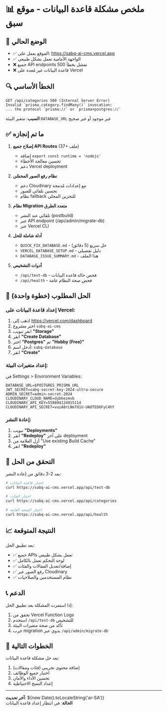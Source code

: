 # 📊 ملخص مشكلة قاعدة البيانات - موقع سبق

## 🚨 الوضع الحالي
- ✅ الموقع يعمل على: https://sabq-ai-cms.vercel.app
- ✅ الواجهة الأمامية تعمل بشكل طبيعي
- ❌ جميع API endpoints تفشل بخطأ 500
- ❌ قاعدة البيانات غير مُعدة على Vercel

## 🔍 الخطأ الأساسي
```
GET /api/categories 500 (Internal Server Error)
Invalid `prisma.category.findMany()` invocation:
... the protocol `prisma://` or `prisma+postgres://`
```

**السبب**: متغير البيئة `DATABASE_URL` غير موجود أو غير صحيح

## ✅ ما تم إنجازه
1. **إصلاح جميع API Routes** (37+ ملف)
   - إضافة `export const runtime = 'nodejs'`
   - تحسين معالجة الأخطاء
   - دعم Vercel deployment

2. **نظام رفع الصور المحسّن**
   - دعم Cloudinary مع إعدادات مُدمجة
   - تحسين تلقائي للصور
   - نظام fallback للتخزين المحلي

3. **نظام Migration متعدد الطرق**
   - تلقائي عند النشر (postbuild)
   - عبر API endpoint (/api/admin/migrate-db)
   - عبر Vercel CLI

4. **أدلة شاملة للحل**
   - `QUICK_FIX_DATABASE.md` - حل سريع (5 دقائق)
   - `VERCEL_DATABASE_SETUP.md` - دليل تفصيلي
   - `DATABASE_ISSUE_SUMMARY.md` - هذا الملف

5. **أدوات التشخيص**
   - `/api/test-db` - فحص حالة قاعدة البيانات
   - `/api/health` - فحص صحة النظام عامة

## 🎯 الحل المطلوب (خطوة واحدة)

### إعداد قاعدة البيانات على Vercel:
1. اذهب إلى https://vercel.com/dashboard
2. اختر مشروع `sabq-ai-cms`
3. انقر تبويب **"Storage"**
4. انقر **"Create Database"**
5. اختر **"Postgres"** ثم **"Hobby (Free)"**
6. أدخل اسم: `sabq-database`
7. انقر **"Create"**

### إعداد متغيرات البيئة:
في Settings > Environment Variables:
```env
DATABASE_URL=$POSTGRES_PRISMA_URL
JWT_SECRET=sabq-secret-key-2024-ultra-secure
ADMIN_SECRET=admin-secret-2024
CLOUDINARY_CLOUD_NAME=dybhezmvb
CLOUDINARY_API_KEY=559894124915114
CLOUDINARY_API_SECRET=vuiA8rLNm7d1U-UAOTED6FyC4hY
```

### إعادة النشر:
1. تبويب **"Deployments"**
2. انقر **"Redeploy"** على آخر deployment
3. أزل العلامة من "Use existing Build Cache"
4. انقر **"Redeploy"**

## 🧪 التحقق من الحل
بعد 2-3 دقائق من إعادة النشر:

```bash
# اختبار قاعدة البيانات
curl https://sabq-ai-cms.vercel.app/api/test-db

# اختبار الفئات
curl https://sabq-ai-cms.vercel.app/api/categories

# اختبار الصحة العامة
curl https://sabq-ai-cms.vercel.app/api/health
```

## 📈 النتيجة المتوقعة
بعد تطبيق الحل:
- ✅ جميع APIs تعمل بشكل طبيعي
- ✅ لوحة التحكم تعمل بالكامل
- ✅ إضافة/تعديل المقالات والفئات
- ✅ رفع الصور عبر Cloudinary
- ✅ نظام المستخدمين والصلاحيات

## 📞 الدعم
إذا استمرت المشكلة بعد تطبيق الحل:
1. تحقق من Vercel Function Logs
2. استخدم `/api/test-db` للتشخيص
3. تأكد من صحة متغيرات البيئة
4. جرب migration يدوي عبر `/api/admin/migrate-db`

## 🚀 الخطوات التالية
بعد حل مشكلة قاعدة البيانات:
1. إضافة محتوى تجريبي (فئات ومقالات)
2. اختبار جميع الوظائف
3. تحسين الأداء والأمان
4. إعداد النسخ الاحتياطية

---
**آخر تحديث**: ${new Date().toLocaleString('ar-SA')}  
**الحالة**: في انتظار إعداد قاعدة البيانات 